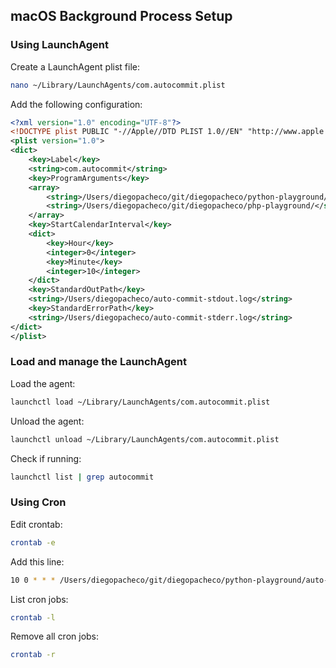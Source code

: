 ## macOS Background Process Setup

### Using LaunchAgent

Create a LaunchAgent plist file:

```bash
nano ~/Library/LaunchAgents/com.autocommit.plist
```

Add the following configuration:

```xml
<?xml version="1.0" encoding="UTF-8"?>
<!DOCTYPE plist PUBLIC "-//Apple//DTD PLIST 1.0//EN" "http://www.apple.com/DTDs/PropertyList-1.0.dtd">
<plist version="1.0">
<dict>
    <key>Label</key>
    <string>com.autocommit</string>
    <key>ProgramArguments</key>
    <array>
        <string>/Users/diegopacheco/git/diegopacheco/python-playground/auto-commit/auto-commit.sh</string>
        <string>/Users/diegopacheco/git/diegopacheco/php-playground/</string>
    </array>
    <key>StartCalendarInterval</key>
    <dict>
        <key>Hour</key>
        <integer>0</integer>
        <key>Minute</key>
        <integer>10</integer>
    </dict>
    <key>StandardOutPath</key>
    <string>/Users/diegopacheco/auto-commit-stdout.log</string>
    <key>StandardErrorPath</key>
    <string>/Users/diegopacheco/auto-commit-stderr.log</string>
</dict>
</plist>
```

### Load and manage the LaunchAgent

Load the agent:
```bash
launchctl load ~/Library/LaunchAgents/com.autocommit.plist
```

Unload the agent:
```bash
launchctl unload ~/Library/LaunchAgents/com.autocommit.plist
```

Check if running:
```bash
launchctl list | grep autocommit
```

### Using Cron

Edit crontab:
```bash
crontab -e
```

Add this line:
```bash
10 0 * * * /Users/diegopacheco/git/diegopacheco/python-playground/auto-commit/auto-commit.sh /Users/diegopacheco/git/diegopacheco/php-playground/ >> /Users/diegopacheco/auto-commit.log 2>&1
```

List cron jobs:
```bash
crontab -l
```

Remove all cron jobs:
```bash
crontab -r
```

